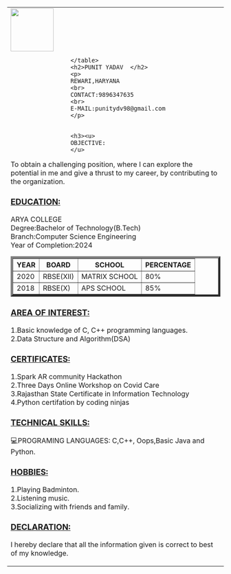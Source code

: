 <head>
<title>resume</title>
</head>
<body>
    <table align="right"  border ='0' width ="300">
              <tr>
                  <td> <img src="D:\iphone se\6A73A78C-D585-46C2-B2FC-E606109F402F.JPG" height = "100" width="100"     </td>    
                  
                     
					 </table>
					 <h2>PUNIT YADAV  </h2>
					 <p>
					 REWARI,HARYANA
					 <br>
					 CONTACT:9896347635
					 <br>
					 E-MAIL:punitydv98@gmail.com
					 </p>
					 
                     
					 <h3><u>
					 OBJECTIVE:
					 </u>
					 
					 
					 
<p>
To obtain a challenging position, where I can explore the potential in me and give a thrust to my career, by contributing to the organization.
</p>
					

<h3><u>EDUCATION:</u></h3>
<p>
ARYA COLLEGE 
<br>
Degree:Bachelor of Technology(B.Tech)
<br>
Branch:Computer Science Engineering
<br>
Year of Completion:2024
<table border="5",width="1">

  <tr>
    <th>YEAR</th>
    <th>BOARD</th>
	<th>SCHOOL</th>
    <th>PERCENTAGE</th>
	
  </tr>
  <tr>
    <td>2020</td>
    <td>RBSE(XII)</td>
	<td>MATRIX SCHOOL</td>
    <td>80%</td>

  </tr>
  <tr>
    <td>2018</td>
    <td>RBSE(X)</td>
	<td>APS SCHOOL</td>
    <td>85%</td>
  </tr>
  
</table>
</p>
<h3><u>AREA OF INTEREST:</u></h3>
<p>
1.Basic knowledge of C, C++ programming languages.
<br>
2.Data Structure and Algorithm(DSA)
</p>

<h3><u>CERTIFICATES:</u></h3>
<p>
1.Spark AR community Hackathon 
<br>
2.Three Days Online Workshop on Covid Care
<br>
3.Rajasthan State Certificate in Information Technology
<br>
4.Python certifation by coding ninjas
<br>
</p>
<h3><u>TECHNICAL SKILLS:</u></h3>
<p>
💻PROGRAMING LANGUAGES: C,C++, Oops,Basic Java and Python.
</p>
<h3><u>HOBBIES:</u></h3>
<p>
1.Playing Badminton.
<br>
2.Listening music.
<br>
3.Socializing with friends and family.
</p>
<h3><u>DECLARATION:</u></h3>
<p>
I hereby declare that all the information given is correct to best of my knowledge. 
</p>
</h3>







				

		
		
		
		
		
		
		
		
		
		
	


</body>



	
